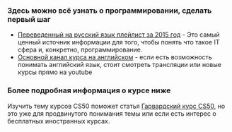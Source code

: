 ### Здесь можно всё узнать о программировании, сделать первый шаг

- [Переведенный на русский язык плейлист за 2015 год](https://www.youtube.com/watch?v=Sy_wba7l1UU&list=PLawfWYMUziZqyUL5QDLVbe3j5BKWj42E5) - Это самый ценный источник информации для того, чтобы понять что такое IT сфера и, конкретно, программирование.
- [Основной канал курса на английском](https://www.youtube.com/@cs50/videos) - если есть возможность понимать английский язык, стоит смотреть трансляции или новые курсы прямо на youtube

### Более подробная информация о курсе ниже

Изучить тему курсов CS50 поможет статья [Гарвардский курс CS50](../Full/Гарвардский%20курс%20CS50.md), но это уже для продвинутого понимания темы или если есть интерес о бесплатных иностранных курсах.